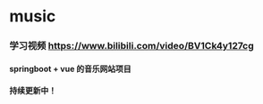 # music
### 学习视频 https://www.bilibili.com/video/BV1Ck4y127cg
 #### springboot + vue 的音乐网站项目
 #### 持续更新中！
